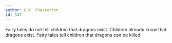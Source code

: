 ```yaml
---
author: G.K. Chesterton
id: 347
---
```


Fairy tales do not tell children that dragons exist. Children already know that dragons exist. Fairy tales tell children that dragons can be killed.